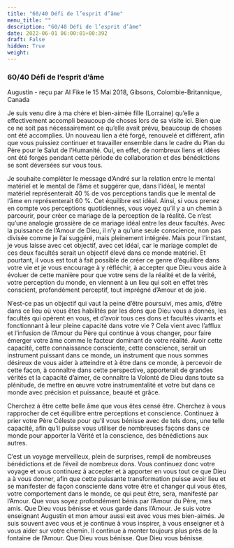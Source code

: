 ```yaml
---
title: "60/40 Défi de l’esprit d’âme"
menu_title: ""
description: "60/40 Défi de l’esprit d’âme"
date: 2022-06-01 06:00:01+00:392
draft: False
hidden: True
weight:
---
```

### 60/40 Défi de l’esprit d’âme

Augustin - reçu par Al Fike le 15 Mai 2018, Gibsons, Colombie-Britannique, Canada

Je suis venu dire à ma chère et bien-aimée fille (Lorraine) qu’elle a effectivement accompli beaucoup de choses lors de sa visite ici. Bien que ce ne soit pas nécessairement ce qu’elle avait prévu, beaucoup de choses ont été accomplies. Un nouveau lien a été forgé, renouvelé et différent, afin que vous puissiez continuer et travailler ensemble dans le cadre du Plan du Père pour le Salut de l’Humanité. Oui, en effet, de nombreux liens et idées ont été forgés pendant cette période de collaboration et des bénédictions se sont déversées sur vous tous.

Je souhaite compléter le message d’André sur la relation entre le mental matériel et le mental de l’âme et suggérer que, dans l’idéal, le mental matériel représenterait 40 % de vos perceptions tandis que le mental de l’âme en représenterait 60 %. Cet équilibre est idéal. Ainsi, si vous prenez en compte vos perceptions quotidiennes, vous voyez qu’il y a un chemin à parcourir, pour créer ce mariage de la perception de la réalité. Ce n’est qu’une analogie grossière de ce mariage idéal entre les deux facultés. Avec la puissance de l’Amour de Dieu, il n’y a qu’une seule conscience, non pas divisée comme je l’ai suggéré, mais pleinement intégrée. Mais pour l’instant, je vous laisse avec cet objectif, avec cet idéal, car le mariage complet de ces deux facultés serait un objectif élevé dans ce monde matériel. Et pourtant, il vous est tout à fait possible de créer ce genre d’équilibre dans votre vie et je vous encourage à y réfléchir, à accepter que Dieu vous aide à évoluer de cette manière pour que votre sens de la réalité et de la vérité, votre perception du monde, en viennent à un lieu qui soit en effet très conscient, profondément perceptif, tout imprégné d’Amour et de joie.

N’est-ce pas un objectif qui vaut la peine d’être poursuivi, mes amis, d’être dans ce lieu où vous êtes habilités par les dons que Dieu vous a donnés, les facultés qui opèrent en vous, et d’avoir tous ces dons et facultés vivants et fonctionnant à leur pleine capacité dans votre vie ? Cela vient avec l’afflux et l’infusion de l’Amour du Père qui continue à vous changer, pour faire émerger votre âme comme le facteur dominant de votre réalité. Avoir cette capacité, cette connaissance consciente, cette conscience, serait un instrument puissant dans ce monde, un instrument que nous sommes désireux de vous aider à atteindre et à être dans ce monde, à percevoir de cette façon, à connaître dans cette perspective, apporterait de grandes vérités et la capacité d’aimer, de connaître la Volonté de Dieu dans toute sa plénitude, de mettre en œuvre votre instrumentalité et votre but dans ce monde avec précision et puissance, beauté et grâce.

Cherchez à être cette belle âme que vous êtes censé être. Cherchez à vous rapprocher de cet équilibre entre perceptions et conscience. Continuez à prier votre Père Céleste pour qu’il vous bénisse avec de tels dons, une telle capacité, afin qu’il puisse vous utiliser de nombreuses façons dans ce monde pour apporter la Vérité et la conscience, des bénédictions aux autres.

C’est un voyage merveilleux, plein de surprises, rempli de nombreuses bénédictions et de l’éveil de nombreux dons. Vous continuez donc votre voyage et vous continuez à accepter et à apporter en vous tout ce que Dieu a à vous donner, afin que cette puissante transformation puisse avoir lieu et se manifester de façon consciente dans votre être et changer qui vous êtes, votre comportement dans le monde, ce qui peut être, sera, manifesté par l’Amour. Que vous soyez profondément bénis par l’Amour du Père, mes amis. Que Dieu vous bénisse et vous garde dans l’Amour.
Je suis votre enseignant Augustin et mon amour aussi est avec vous mes bien-aimés. Je suis souvent avec vous et je continue à vous inspirer, à vous enseigner et à vous aider sur votre chemin. Il continue à monter toujours plus près de la fontaine de l’Amour. Que Dieu vous bénisse. Que Dieu vous bénisse.



